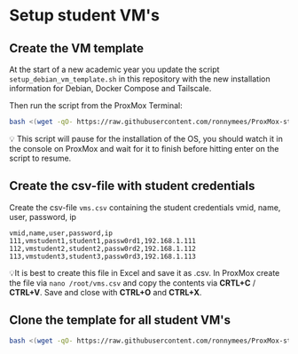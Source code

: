 # Setup student VM's

## Create the VM template

At the start of a new academic year you update the script `setup_debian_vm_template.sh` in this repository with the new installation information for Debian, Docker Compose and Tailscale.

Then run the script from the ProxMox Terminal:

```bash
bash <(wget -qO- https://raw.githubusercontent.com/ronnymees/ProxMox-student-vms/refs/heads/master/scripts/setup_debian_vm_template.sh)
```
💡 This script will pause for the installation of the OS, you should watch it in the console on ProxMox and wait for it to finish before hitting enter on the script to resume.

## Create the csv-file with student credentials

Create the csv-file `vms.csv` containing the student credentials vmid, name, user, password, ip 

```csv
vmid,name,user,password,ip
111,vmstudent1,student1,passw0rd1,192.168.1.111
112,vmstudent2,student2,passw0rd2,192.168.1.112
113,vmstudent3,student3,passw0rd3,192.168.1.113
```

💡It is best to create this file in Excel and save it as .csv. In ProxMox create the file via `nano /root/vms.csv` and copy the contents via **CRTL+C** / **CTRL+V**. Save and close with **CTRL+O** and **CTRL+X**.

## Clone the template for all student VM's

```bash
bash <(wget -qO- https://raw.githubusercontent.com/ronnymees/ProxMox-student-vms/refs/heads/master/scripts/deploy_vms.sh)
```
